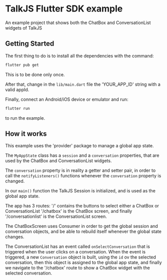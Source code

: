 # TalkJS Flutter SDK example

An example project that shows both the ChatBox and ConversationList widgets of TalkJS

## Getting Started

The first thing to do is to install all the dependencies with the command:

```bash
flutter pub get
```

This is to be done only once.

After that, change in the `lib/main.dart` file the 'YOUR_APP_ID' string with a
valid appId.

Finally, connect an Android/iOS device or emulator and run:

```bash
flutter run
```

to run the example.

## How it works

This example uses the 'provider' package to manage a global app state.

The `MyAppState` class has a `session` and a `conversation` properties, that
are used by the ChatBox and ConversationList widgets.

The `conversation` property is in reality a getter and setter pair, in order
to call the `notifyListeners()` functions whenever the `conversation` property
is changed.

In our `main()` function the TalkJS Session is initialized, and is used as the
global app state.

The app has 3 routes:
'/' contains the buttons to select either a ChatBox or ConversationList
'/chatbox' is the ChatBox screen, and finally
'/conversationlist' is the ConversationList screen.

The ChatBoxScreen uses Consumer<MyAppState> in order to get the global session
and conversation objects, and be able to rebuild itself whenever the global
state changes.

The ConversationList has an event called `onSelectConversation` that is
triggered when the user clicks on a conversation.
When the event is triggered, a new `Conversation` object is built, using the
`id` ov the selected conversation, then this object is assigned to the global
app state, and finally we navigate to the '/chatbox' route to show a ChatBox
widget with the selected conversation.

